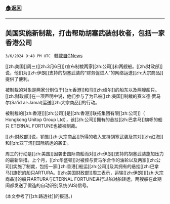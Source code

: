 ###  [:house:返回](README.md)
---


## 美国实施新制裁，打击帮助胡塞武装创收者，包括一家香港公司
`3/6/2024 9:48 PM UTC ` [轉載自GNews](https://gnews.org/articles/2371758)

[[zh:美国]]周三([[zh:3月6日]])宣布制裁两家[[zh:公司]]和两艘船。[[zh:财政部]]说，他们为[[zh:伊朗]]支持的胡塞武装的“财务促进人”的网络运送[[zh:大宗商品]]提供了便利。

被制裁的对象是两家分别位于[[zh:香港]]和马[[zh:绍尔]]的船东以及两艘船只。[[zh:财政部]]在一项声明中说，他们参与了为已被[[zh:美国]]制裁的赛义德·贾马尔(Sa'id al-Jamal)运送[[zh:大宗商品]]的行动。

被制裁的[[zh:香港]][[zh:公司]]是[[zh:香港]]联拓集团有限[[zh:公司]]（ Hongkong Unitop Group Ltd），该[[zh:公司]]拥有的悬挂[[zh:巴拿马]]旗帜的船只 ETERNAL FORTUNE也被被制裁。

[[zh:财政部]]说，销售[[zh:大宗商品]]所得的收入支持胡塞武装及其对[[zh:红海]]和[[zh:亚丁湾]]国际航运的袭击。

周三的行动是[[zh:美国]]因袭击国际商船而对[[zh:伊朗]]支持的胡塞武装施加压力的最新举措。上个月，[[zh:华盛顿]]对被控与贾马尔合作的油轮以及两家[[zh:公司]]实施了制裁，包括一家[[zh:香港]]船运[[zh:公司]]及其拥有的悬挂[[zh:巴拿马]]旗帜的船只ARTURA。[[zh:美国财政部]]周三表示，运输[[zh:伊朗]][[zh:大宗商品]]的船只ARTURA与ETERNAL FORTUNE进行过船对船转运，两艘船在此期间都发送了假造的自动识别系统(AIS)信号。

(本文参考了[[zh:路透社]]的报道。)

